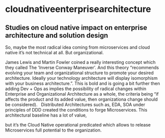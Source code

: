 # cloudnativeenterprisearchitecture
## Studies on cloud native impact on enterprise architecture and solution design


So, maybe the most radical idea coming from microservices and cloud native it’s not technical at all. But organizational.

James Lewis and Martin Fowler coined a really interesting concept which they called The 'Inverse Conway Maneuver'. And this theory  “recommends evolving your team and organizational structure to promote your desired architecture. Ideally your technology architecture will display isomorphism with your business architecture.”. This is bold and is going a bit further then adding Dev + Ops as implies the possibility of radical changes within Enterprise and Organizational Architecture as a whole, the criteria being “if affects the product and its added value, then organizationa change should be considered).
 
Distributed Architectures such as, EDA, SOA under principles of DDD created the conditions to forge Microservices. This architectural baseline has a lot of value, 

but it’s the Cloud Native operational predicated which allows to release Microservices full potential to the organization.


